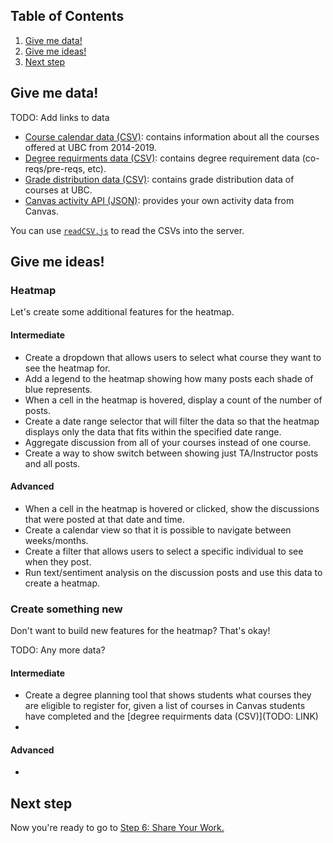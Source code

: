 ## Table of Contents
1. [Give me data!](#give-me-data)
1. [Give me ideas!](#give-me-ideas)
1. [Next step](#next-step)

## Give me data!
TODO: Add links to data

* [Course calendar data (CSV)](): contains information about all the courses offered at UBC from 2014-2019.
* [Degree requirments data (CSV)](): contains degree requirement data (co-reqs/pre-reqs, etc).
* [Grade distribution data (CSV)](): contains grade distribution data of courses at UBC.
* [Canvas activity API (JSON)](): provides your own activity data from Canvas.

You can use [`readCSV.js`](./backend/readCSV.js) to read the CSVs into the server.

## Give me ideas!

### Heatmap
Let's create some additional features for the heatmap.

#### Intermediate
* Create a dropdown that allows users to select what course they want to see the heatmap for.
* Add a legend to the heatmap showing how many posts each shade of blue represents.
* When a cell in the heatmap is hovered, display a count of the number of posts.
* Create a date range selector that will filter the data so that the heatmap displays only the data that fits within the specified date range.
* Aggregate discussion from all of your courses instead of one course.
* Create a way to show switch between showing just TA/Instructor posts and all posts.

#### Advanced
* When a cell in the heatmap is hovered or clicked, show the discussions that were posted at that date and time.
* Create a calendar view so that it is possible to navigate between weeks/months.
* Create a filter that allows users to select a specific individual to see when they post.
* Run text/sentiment analysis on the discussion posts and use this data to create a heatmap.

### Create something new
Don't want to build new features for the heatmap? That's okay!

TODO: Any more data?

#### Intermediate
* Create a degree planning tool that shows students what courses they are eligible to register for, given a list of courses in Canvas students have completed and the [degree requirments data (CSV)](TODO: LINK)
*

#### Advanced
*


## Next step
Now you're ready to go to [Step 6: Share Your Work.](6-Share-Your-Work.md)

